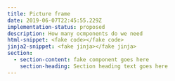 ```yaml
---
title: Picture frame
date: 2019-06-07T22:45:55.229Z
implementation-status: proposed
description: How many ocmponents do we need
html-snippet: <fake code></fake code>
jinja2-snippet: <fake jinja></fake jinja>
section:
  - section-content: fake component goes here
    section-heading: Section heading text goes here
---
```


